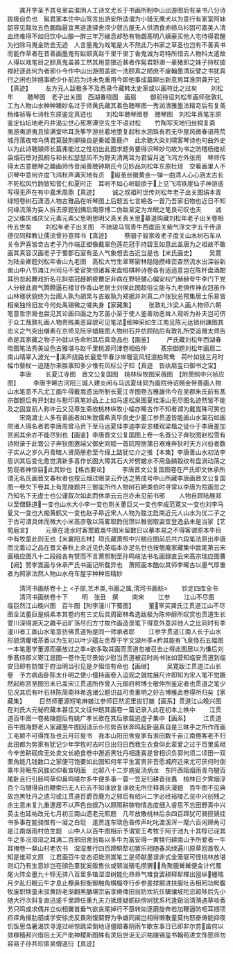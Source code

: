 <!-- { "loadSidebar": true } -->
　　龚开字圣予其号翠岩淮阴人工诗文尤长于书画所制中山出游图后有亲书八分诗跋极自负也　髯君家本住中山驾言出游安所适谓为小猎无鹰犬以为意行有家室阿妹韶容见靓妆五色胭脂最宜黑道逢驿舍须少憇古屋无人供酒食赤帻乌衫固可嘉美人清血终难得不如归饮中山酿一醉三年万縁息却愁有物觑髙明八姨豪买他人宅待得君醒为扫除马嵬金防去无迹　人言墨鬼为戏笔是大不然此乃书家之草圣也岂有不善真书而能作草者在昔善画墨鬼有姒颐真赵千里千里丁香鬼诚为竒特所惜去人物科太逺故人得以戏笔目之颐真鬼虽甚工然其用意猥近甚者作髯君野溷一豪猪即之妹子持杖披襟赶逐此何为者邪仆今作中山出游图盖欲一洗颐真之陋庶不废翰墨清玩譬之书犹真行之闲也钟馗事絶少仆前后为诗未免重用今即他事成篇聊出新意焉耳淮阴龚开记【真迹】
　　左方元人跋极多不及悉录今藏韩太史家或以画符比之过矣
　　刘松年
　　聴琴图　老子出关图　西湖春晓图　画扇
　　御前待诏刘松年画师张敦礼工为人物山水种种臻妙名过于师黄氏藏其着色聴琴图一秀润清雅墨法精竒后有复斋杨维祯等七诗杜东原鉴定真迹也
　　刘松年聴琴图卷　聴琴图　刘松年真笔东原鉴定仙坛地老丹井渴尘世心死寒潭空先生不语对松
　　竹陶写天地归丝桐复斋　夷游夷游夷且愉满堂哄耳洗筝竽游丝着地堕复起秋水涵珠有若无华屋风微春语燕荒城月落夜啼乌倩君莫鼓荆卿操自是秦姬善鹿卢　此余聴大染刘啸客琴诗也句曲外史以为此诗聴頴师长篇弗能过之性初出此图求题务要得识琴妙句故为书之防稽杨维祯　袅烟石壁对孤桐与和长松瑟瑟风不为野夫清两耳为君留月送飞鸿方外张雨　琴师传得太古意聴琴之趣画师传昔闻善聴钟期氏今见妙品刘松年东原杜琼　空看画里人不识琴中意何许度飞鸿秋声满天地有贞　絙茧丝徽黄金一弹一曲清人心心涵太古长不死松风竹韵皆知音仁和夏时正　耳听不如心听聪欲于上见飞鸿铁崖仙子神游逺写得无声在有中嘉禾周鼎【真迹】
　　诚之叔祖时世传刘松年老子出关图绢本青绿短卷树石潇洒人物古雅品在听琴图上后题五七言絶各一首乃吾家旧物也近日不知何缘流落为妄人拆去原题别搆启南原博二伪跋至定为龙眠之笔良可叹也夫
　　诚之父维庆维庆父元素元素父思明思明父真关真关思慕道购藏刘松年老子出关卷相传五世矣
　　刘松年老子出关图　不驰骏马驾青牛西度函关紫气浮文字五千传道德仅同释教让儒流曾孙意拜书【真迹】
　　蔡骃子骏家收老子度关山水树石车从关令尹喜皆竒古老子乃作端正塑像戴翠色莲花冠手持碧玉如意此盖唐为之祖故不敢画其真容汉画老子于蜀郡石室有圣人气象想去古近当是也【米氏画史】
　　吴寛为陆全卿题刘松年香山九老图　髙松大竹生翠寒密林隐隐攒峰峦杳然流水出深谷新凿山中八节滩江州司马不爱官笑领诸客来盘桓棋枰诗卷各有适适意岂在陈杯盘酒酣耳热忽起舞戏折名花斜插冠趍朝疲薾足非病在野轻健心偏安权门赫赫夸牛李门下党人分彼此直气腾腾逼石楼甘作香山老居士刘侯此图超俗尘能与九老俱传神衣冠虽作山林様状貌终为台阁人孰为胡杲与吉敀孰为郑据并刘真二卢张狄总预集居士乐易皆相亲独怜旧友今何处禹锡微之嗟失身【家藏集】
　　张敦礼汴梁人画人物师六朝笔意哲宗聓也尝见其论画曰画之为艺虽小至于使人鉴善劝恶耸人观听为补夫岂可侪于众工哉敦礼画人物贵贱美恶容貌可见笔法细神采如生江南见陈元达锁树諌图其忠义之气突出缣素在京师见阮孚蜡屐图人物树石并仿顾陆后有敦礼所受追赠太师告命是其家藏之物子孙就以告命附其后真竒品也【画鉴】
　　严氏藏刘松年西湖春晓图笔法秀美设色古雅堪与赵千里桃源问津卷相伯仲
　　髙宗御题刘松年画扇二　南山晴翠入波光一溪声绕路长最爱早春沙岸暖衮风轻浪拍鸳鸯　荷叶如钱三月时幅巾藜杖一追随尔来胜事知多少惟有风标公子知【真迹　皆纨扇玺曰御书之宝】
　　李唐
　　长夏江寺图　晋文公复国图　桃林纵牧图采薇图　【附萧照中兴祯应图】
　　李唐字晞古河阳三城人建炎闲与马远夏珪同为画院待诏赐金带善画人物山水笔意不凡尤工画牛得戴嵩遗法所制长夏江寺图卷古雅雄伟今在吴郡朱氏前有髙宗御题后有开封赵与懃印真笔妙品上上如马逺松泉图夏珪溪山无尽图名迹然皆不能及之固宜前人称许云又见尊生斋收桃林纵牧小幅亦晞古作不知者谓为戴嵩殊可笑也
　　宋南渡士人多有善画者如朱敦儒希真毕良史少董江参贯道皆能画山水窠石如画院诸人得名者若李唐周曾马贲下至马远夏珪李迪李安忠楼观梁楷之徒仆于李唐差加赏阅其余亦不能尽别也【画鉴】李唐晋文公复国图上卷一名晋公子奔狄图赵松雪有诗附录于此晋公子奔狄图邀端父御史同赋一首阢陧居蒲日艰难奔狄时天方兴伯者数子实从之岁久丹青暗人贤简册悲至今绵上路犹忆介之推【本集】李唐善山水初法李思训其后变化愈觉清新多喜作长图大障其石大斧劈皴水不用鱼鳞縠纹有盘涡动荡之势观者神惊目此其妙也【格古要论】
　　李唐晋文公复国图卷在严氏即文休承所谓无名氏画晋文春秋者也按云烟过眼录云乔达之篑成号中山所藏李唐画晋文公复国图一卷欠下卷其上有思陵题并三御玺所作人物树石絶类伯时寻常以李唐为院画忽之乃知名下无虚士也公谨叙次如此而休承云云岂亦未见前书邪
　　人物自顾陆展郑以至僧繇道一变也山水大小李一变也荆关董巨又一变也李成范寛又一变也刘李马夏又一变也大痴黄鹤又一变也赵子昻近宋人人物为胜沈启南近元人山水为优二子之于古可谓具体而微大小米髙彦敬以简畧取韵倪瓒以稚弱取姿宜登逸品未是当家【艺苑巵言】
　　元章在涟水时客鬻戴嵩牛图米留数日以摹本易之不得客谓原本牛目中有牧童此则无也【米襄阳志林】项氏藏萧照中兴稹应图前后共六段笔法原出李唐而沈着过之品在晋文春秋上余近见仇英临本亦足名世也按匏庵家藏集中跋尾苐云宋画稹应图凡十二段段各有赞而不言萧照制至孙鸣岐法书名画録直云宋髙宗瑞应图曹【阙】赞李嵩画与休承严氏书画记所载异也　萧照画本酷似其师李晞古以墨气厚重者为照家法然人物山水舟车屋宇种种皆精妙














　　清河书画舫卷十上
<子部,艺术类,书画之属,清河书画舫>
　　钦定四库全书
　　清河书画舫卷十下
　　明　张丑　撰
　　南宋
　　江参
　　江山不尽图　临巨然江山晚兴图　百牛图【附李潼川下蜀图】
　　董宰买龚氏江贯道江山不尽图全法董巨是绢素本其卷约有三丈后具周密林希逸跋极为陈仲醇所叹赏也贯道生长霅川深得湖天之趣平远旷荡尽归方寸故作画造景笔下得意外意非他人之比同时有李潼川者工画山水笔意彷佛贯道殆是同一师承者耶
　　江参字贯道江南人长于山水形貌清癯嗜茶香以为生初以叶少蕴左丞荐于宇文湖州季矜其能有飞泉怪石五幅图一本笔墨学董源而豪放过之季欲多取其画而贯道忽被召去止得此图居以为慊后刘季髙侍郎义寄江居图一卷作无尽景始少慰当贯道被召时尚书张如营知临安贯道到临安日即有防馆于府治明当引见是夕殂信有命也【画继】
　　吴寛跋江贯道江山长卷　予方病齿卧陈太仆明之使小僮持画卷入迫观之就枕展尺许即知为宋人笔不觉蹶然起称赏至图穷未已盖宋江贯道所作曾入元御府柯博士敬仲所鉴定者也贯道之笔少见况其后有叶石林陈简斋林希逸诸公题识益可贵重明之好古博雅此卷得所归矣【家藏集】
　　巨然师董源短笔麻皴江参师巨然泥里拔钉皴【画系】贯道江山晚兴图在刘氏大元秘府藏本甚佳又文征仲题其画卷一篇记录入此在初本上帙中
　　江贯道百牛图一卷祐陵题后有姚广孝长歌在其后歌载逃虚子集中【画系】
　　江贯道百牛图海野老人家藏墨牛图因请示仆形势百状奔鸣起卧逼真自是三昧手之所作而画工毛颖不可得而及也云月荘叟书　我本山阳田舍叟家有淮田数千亩江南倦客老不归此田都为势家有犹记少年学牧时去时日出归日西我生衣食仰此辈爱之过于百里奚祗今辛苦耕砚席无处卖文长絶食卷中邂逅黑牡丹相逢喜是曾相识负郭何须二顷田一双栗角能几钱数口之家便可饱要如此图知何年平生富贵非吾愿城府近来尤可厌何时倒乘牛背眠东风胜如仰看宣明面　北邨八十二岁病叟汤炳龙　东阡西陌烟雨青乌犍百尾卧且行引胫呞草仰鼻鸣嗟尔多牛便多事一蓑一笠足归耕晋张翥　桃林日夕霁烟浮百个乌犍得自由鞭索已无人已去不知谁放复谁收无所住释善庆漫题　百牛图不见典故岂黑牡丹之遗习或江贯道百爵百鹿为之邪后有绍兴二字必经裕陵乙览中兴创残之余生意未复九重邃居不以声色自娱乃以原隰耕稼物情态度细入睿思不忘田野真中兴英主也延祐改元七月初三南山遗老元熙题　几年放散桃林后余四百蹄犹可骑揽镜挂书多事在能骑惟有一凝之白珽　逺贾连车晓色昏传声叱叱渡溪浑一麾六百闲蹄角可是江南烟雨村伯生题　山中人以百牛图相示予谓宣王考牧于阿于池九十其犉已诧其牛之多况湿湿之耳满二百邪田舍翁每以多牛为富安得一黄犊归耕南山予所爱者一牛耳掩卷一粲山村老农书　湿湿羣行四百蹄畊犂初罢乐相随春风绿遍川原草回首牧人知是谁邓文原　江君画百牛变态讵能测嵩笔工是师献墨误非式金笼驱可怪桃林放堪则幻乃有生意妙岂在顔色羣犹奚贩售伙或顿滋殖毛攒猬角聚鹿觺觺便金计代蜀尾火阵全墨九十犉无骍八百里多犆湿湿树能化昻昻气难食罢耕释犁楎出囤纵纆喘月夕乱归眠云午才息止橑鼻担衡御触角横楅夺行步参差捄鬭进扶服吐舌相罔功枵腹牧废职犊童未驳黄防老渐翻黑腯堪宗庙享瘠俾田翁防坎坑任驣骧坡陀恣超陟后先小随大行次斜复直迅逺千里蹄任重九夫力抵厓疑砺砆傍树犹系杙逢谿浴清漪遇草啖香艻只鸣或求偶并立似相翼首垂气欲丧尾掉行不亟转如逐磨旋奔若加鞭逼防咂耳掴项疥痒角揩肋驷或学安徐虎反畏刚愎鬬野为争雄同阑岂相得懒散童莫拘怒奋俦能抑夜饥饭思刍暑渴饮寻湜过岭惊跳梁倒地讶僵踣春阴雨乍歇东事日已即非尔劳亩何以敛稼穑邦兴借后土天产助神稷斯图殊有灵后世讵无识祐陵锡玺书翰苑进文饰愿师勿容易子孙共珍匿吴僧道衍【真迹】
